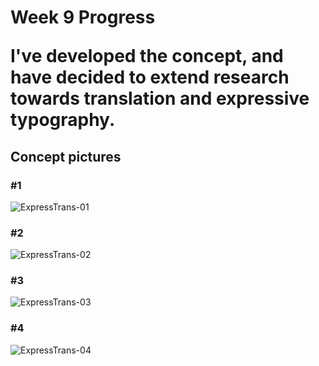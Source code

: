 <h1>Week 9 Progress</9> 




I've developed the concept, and have decided to extend research towards translation and expressive typography.

<h2>Concept pictures</h2> 

<h3>#1</h3> 


![ExpressTrans-01](https://user-images.githubusercontent.com/68719286/94098536-fa247000-fe67-11ea-8b08-019b16cca8ae.png)

<h3>#2</h3> 


![ExpressTrans-02](https://user-images.githubusercontent.com/68719286/94098297-7a96a100-fe67-11ea-9568-a9e72fe3ff0e.png)

<h3>#3</h3>


![ExpressTrans-03](https://user-images.githubusercontent.com/68719286/94098499-e416af80-fe67-11ea-868e-2c2a06c19114.png)

<h3>#4</h3>


![ExpressTrans-04](https://user-images.githubusercontent.com/68719286/94098522-f09b0800-fe67-11ea-895e-775cac863211.png)
